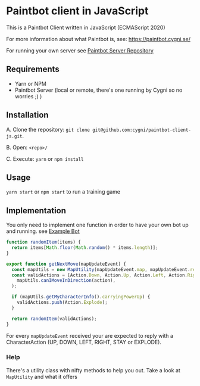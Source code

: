 # Paintbot client in JavaScript

This is a Paintbot Client written in JavaScript (ECMAScript 2020)

For more information about what Paintbot is, see: https://paintbot.cygni.se/

For running your own server see [Paintbot Server Repository](https://github.com/cygni/paintbot)

## Requirements

- Yarn or NPM
- Paintbot Server (local or remote, there's one running by Cygni so no worries ;) )

## Installation

A. Clone the repository: `git clone git@github.com:cygni/paintbot-client-js.git`.

B. Open: `<repo>/`

C. Execute: `yarn` or `npm install`

## Usage

`yarn start` or `npm start` to run a training game

## Implementation

You only need to implement one function in order to have your own bot up and running. see [Example Bot](bot/bot.js)

```javascript
function randomItem(items) {
  return items[Math.floor(Math.random() * items.length)];
}

export function getNextMove(mapUpdateEvent) {
  const mapUtils = new MapUtility(mapUpdateEvent.map, mapUpdateEvent.receivingPlayerId);
  const validActions = [Action.Down, Action.Up, Action.Left, Action.Right].filter((action) =>
    mapUtils.canIMoveInDirection(action),
  );

  if (mapUtils.getMyCharacterInfo().carryingPowerUp) {
    validActions.push(Action.Explode);
  }

  return randomItem(validActions);
}
```

For every `mapUpdateEvent` received your are expected to reply with a CharacterAction (UP, DOWN, LEFT, RIGHT, STAY or EXPLODE).

### Help

There's a utility class with nifty methods to help you out. Take a look at `MapUtility` and what it offers
